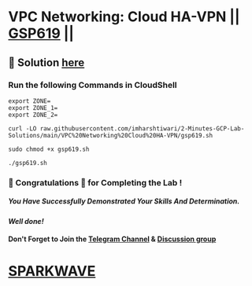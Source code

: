 # VPC Networking: Cloud HA-VPN || [GSP619](https://www.cloudskillsboost.google/focuses/6270?parent=catalog) ||

## 🔑 Solution [here](https://www.youtube.com/@sparkwave.01)

### Run the following Commands in CloudShell
```
export ZONE=
export ZONE_1=
export ZONE_2=
```
```
curl -LO raw.githubusercontent.com/imharshtiwari/2-Minutes-GCP-Lab-Solutions/main/VPC%20Networking%20Cloud%20HA-VPN/gsp619.sh

sudo chmod +x gsp619.sh

./gsp619.sh
```

### 🐼 Congratulations 🎉 for Completing the Lab !

##### *You Have Successfully Demonstrated Your Skills And Determination.*

#### *Well done!*

#### Don't Forget to Join the [Telegram Channel](https://t.me/sparkwave.01) & [Discussion group](https://t.me/sparkwave.01chats)

# [SPARKWAVE](https://www.youtube.com/@sparkwave.01)
